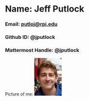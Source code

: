 # Name: Jeff Putlock
### Email: putloj@rpi.edu
### Github ID: @jputlock
### Mattermost Handle: @jputlock
Picture of me: ![jeff](images/joff.png)
